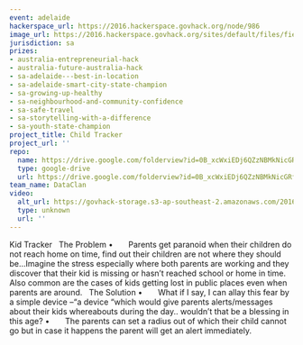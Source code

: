 ```yaml
---
event: adelaide
hackerspace_url: https://2016.hackerspace.govhack.org/node/986
image_url: https://2016.hackerspace.govhack.org/sites/default/files/field/image/dataclan.gif
jurisdiction: sa
prizes:
- australia-entrepreneurial-hack
- australia-future-australia-hack
- sa-adelaide---best-in-location
- sa-adelaide-smart-city-state-champion
- sa-growing-up-healthy
- sa-neighbourhood-and-community-confidence
- sa-safe-travel
- sa-storytelling-with-a-difference
- sa-youth-state-champion
project_title: Child Tracker
project_url: ''
repo:
  name: https://drive.google.com/folderview?id=0B_xcWxiEDj6QZzNBMkNicGRfMmM&usp=sharing
  type: google-drive
  url: https://drive.google.com/folderview?id=0B_xcWxiEDj6QZzNBMkNicGRfMmM&usp=sharing
team_name: DataClan
video:
  alt_url: https://govhack-storage.s3-ap-southeast-2.amazonaws.com/2016/Kid%20Tracker-Data%20Clan.mp4
  type: unknown
  url: ''
---
```


Kid Tracker 
​​​​​​​
The Problem
•       Parents get paranoid when their children do not reach home on time, find out their children are not where they should be…Imagine the stress especially where both parents are working and they discover that their kid is missing or hasn’t reached school or home in time. Also common are the cases of kids getting lost in public places even when parents are around.
 
The Solution
•       What if I say, I can allay this fear by a simple device –“a device “which would give parents alerts/messages about their kids whereabouts during the day.. wouldn’t that be a blessing in this age?
•       The parents can set a radius out of which their child cannot go but in case it happens the parent will get an alert immediately.
​​​​​​​